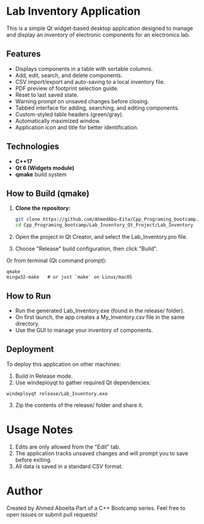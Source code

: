 # Lab Inventory Application

This is a simple Qt widget-based desktop application designed to manage and display an inventory of electronic components for an electronics lab.



##  Features

- Displays components in a table with sortable columns.
- Add, edit, search, and delete components.
- CSV import/export and auto-saving to a local inventory file.
- PDF preview of footprint selection guide.
- Reset to last saved state.
- Warning prompt on unsaved changes before closing.
- Tabbed interface for adding, searching, and editing components.
- Custom-styled table headers (green/gray).
- Automatically maximized window.
- Application icon and title for better identification.



##  Technologies

- **C++17**
- **Qt 6 (Widgets module)**
- **qmake** build system



##  How to Build (qmake)

1. **Clone the repository:**

   ```bash
   git clone https://github.com/AhmedAbo-Eita/Cpp_Programing_bootcamp.git
   cd Cpp_Programing_bootcamp/Lab_Inventory_Qt_Project/Lab_Inventory
   ```
2. Open the project in Qt Creator, and select the Lab_Inventory.pro file.
3. Choose "Release" build configuration, then click "Build".

Or from terminal (Qt command prompt):
```
qmake
mingw32-make   # or just `make` on Linux/macOS

```

## How to Run
- Run the generated Lab_Inventory.exe (found in the release/ folder).
- On first launch, the app creates a My_Inventory.csv file in the same directory.
- Use the GUI to manage your inventory of components.

## Deployment
To deploy this application on other machines:

1. Build in Release mode.
2. Use windeployqt to gather required Qt dependencies:
```
windeployqt release/Lab_Inventory.exe
```
3. Zip the contents of the release/ folder and share it.

# Usage Notes
1. Edits are only allowed from the "Edit" tab.
2. The application tracks unsaved changes and will prompt you to save before exiting.
3. All data is saved in a standard CSV format.

# Author
Created by Ahmed Aboeita
Part of a C++ Bootcamp series.
Feel free to open issues or submit pull requests!

